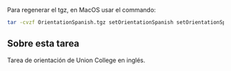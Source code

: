 Para regenerar el tgz, en MacOS usar el commando:

```bash
tar -cvzf OrientationSpanish.tgz setOrientationSpanish setOrientationSpanish.def
```

## Sobre esta tarea

Tarea de orientación de Union College en inglés.



